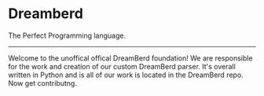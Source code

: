 # Dreamberd
The Perfect Programming language.
<hr>
Welcome to the unoffical offical DreamBerd foundation! We are responsible
for the work and creation of our custom DreamBerd parser. It's overall
written in Python and is all of our work is located in the DreamBerd
repo. Now get contributng.
